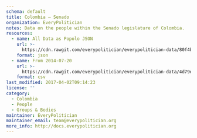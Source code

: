 ```yaml
---
schema: default
title: Colombia — Senado
organization: EveryPolitician
notes: Data on the people within the Senado legislature of Colombia.
resources:
  - name: All Data as Popolo JSON
    url: >-
      https://cdn.rawgit.com/everypolitician/everypolitician-data/80f4b4cf7e4d4f01d82bff3d40e68c58d70543e8/data/Colombia/Senate/ep-popolo-v1.0.json
    format: json
  - name: From 2014-07-20
    url: >-
      https://cdn.rawgit.com/everypolitician/everypolitician-data/4d79e5f1944c243c1c23a6f54fff7caa4682039b/data/Colombia/Senate/term-2014.csv
    format: csv
last_modified: 2017-04-02T09:14:23
license: ''
category:
  - Colombia
  - People
  - Groups & Bodies
maintainer: EveryPolitician
maintainer_email: team@everypolitician.org
more_info: http://docs.everypolitician.org
---
```

